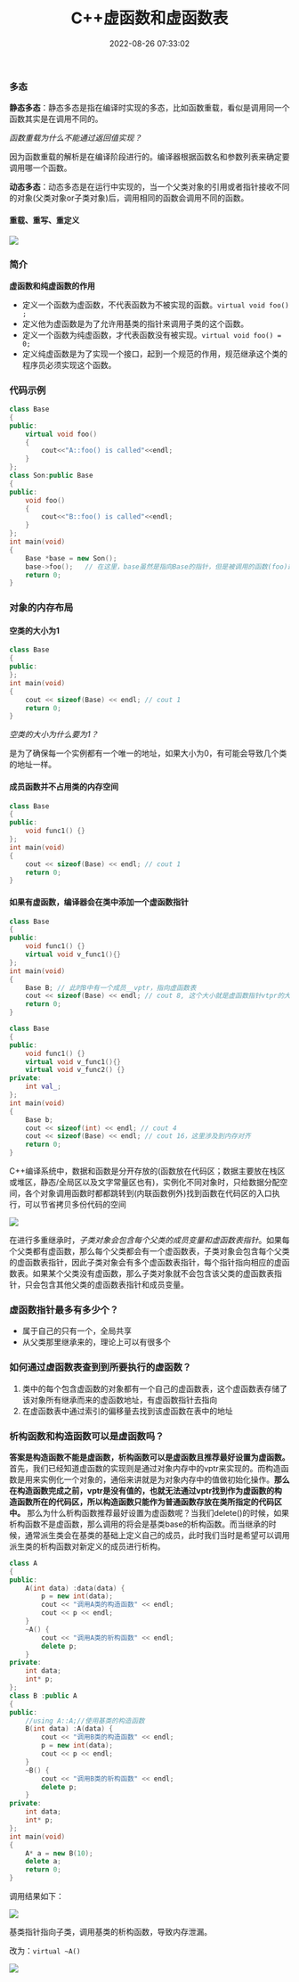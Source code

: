 ﻿---
title: C++虚函数和虚函数表
date: 2022-08-26 07:33:02
categories: cpp
tags: [cpp]
---

### 多态
**静态多态**：静态多态是指在编译时实现的多态，比如函数重载，看似是调用同一个函数其实是在调用不同的。

*函数重载为什么不能通过返回值实现？*

因为函数重载的解析是在编译阶段进行的。编译器根据函数名和参数列表来确定要调用哪一个函数。

**动态多态**：动态多态是在运行中实现的，当一个父类对象的引用或者指针接收不同的对象(父类对象or子类对象)后，调用相同的函数会调用不同的函数。
#### 重载、重写、重定义
![](../imgs/image-10.png)
### 简介
**虚函数和纯虚函数的作用**
- 定义一个函数为虚函数，不代表函数为不被实现的函数。`virtual void foo() ;`
- 定义他为虚函数是为了允许用基类的指针来调用子类的这个函数。
- 定义一个函数为纯虚函数，才代表函数没有被实现。`virtual void foo() = 0;`
- 定义纯虚函数是为了实现一个接口，起到一个规范的作用，规范继承这个类的程序员必须实现这个函数。
### 代码示例
```cpp
class Base  
{  
public:  
    virtual void foo()  
    {  
        cout<<"A::foo() is called"<<endl;  
    }  
};  
class Son:public Base  
{  
public:  
    void foo()  
    {  
        cout<<"B::foo() is called"<<endl;  
    }  
};  
int main(void)  
{  
    Base *base = new Son();  
    base->foo();   // 在这里，base虽然是指向Base的指针，但是被调用的函数(foo)却是Son的!  
    return 0;  
}
```

### 对象的内存布局

#### 空类的大小为1

```cpp
class Base
{
public:
};
int main(void)
{
    cout << sizeof(Base) << endl; // cout 1
    return 0;
}
```

*空类的大小为什么要为1？*

是为了确保每一个实例都有一个唯一的地址，如果大小为0，有可能会导致几个类的地址一样。

#### 成员函数并不占用类的内存空间
```cpp
class Base
{
public:
    void func1() {}
};
int main(void)
{
    cout << sizeof(Base) << endl; // cout 1
    return 0;
}
```
#### 如果有虚函数，编译器会在类中添加一个虚函数指针
```cpp
class Base
{
public:
    void func1() {}
    virtual void v_func1(){}
};
int main(void)
{
    Base B; // 此时B中有一个成员__vptr，指向虚函数表
    cout << sizeof(Base) << endl; // cout 8, 这个大小就是虚函数指针vtpr的大小
    return 0;
}

class Base
{
public:
    void func1() {}
    virtual void v_func1(){}
    virtual void v_func2() {}
private:
    int val_; 
};
int main(void)
{
    Base b;
    cout << sizeof(int) << endl; // cout 4
    cout << sizeof(Base) << endl; // cout 16，这里涉及到内存对齐
    return 0;
}
```
C++编译系统中，数据和函数是分开存放的(函数放在代码区；数据主要放在栈区或堆区，静态/全局区以及文字常量区也有)，实例化不同对象时，只给数据分配空间，各个对象调用函数时都都跳转到(内联函数例外)找到函数在代码区的入口执行，可以节省拷贝多份代码的空间

![](../imgs/%E8%99%9A%E5%87%BD%E6%95%B0-1.png)

在进行多重继承时，*子类对象会包含每个父类的成员变量和虚函数表指针*。如果每个父类都有虚函数，那么每个父类都会有一个虚函数表，子类对象会包含每个父类的虚函数表指针，因此子类对象会有多个虚函数表指针，每个指针指向相应的虚函数表。如果某个父类没有虚函数，那么子类对象就不会包含该父类的虚函数表指针，只会包含其他父类的虚函数表指针和成员变量。

### 虚函数指针最多有多少个？
- 属于自己的只有一个，全局共享
- 从父类那里继承来的，理论上可以有很多个

### 如何通过虚函数表查到到所要执行的虚函数？
1. 类中的每个包含虚函数的对象都有一个自己的虚函数表，这个虚函数表存储了该对象所有继承而来的虚函数地址，有虚函数指针去指向
2. 在虚函数表中通过索引的偏移量去找到该虚函数在表中的地址

### 析构函数和构造函数可以是虚函数吗？
**答案是构造函数不能是虚函数，析构函数可以是虚函数且推荐最好设置为虚函数。**
首先，我们已经知道虚函数的实现则是通过对象内存中的vptr来实现的。而构造函数是用来实例化一个对象的，通俗来讲就是为对象内存中的值做初始化操作。**那么在构造函数完成之前，vptr是没有值的，也就无法通过vptr找到作为虚函数的构造函数所在的代码区，所以构造函数只能作为普通函数存放在类所指定的代码区中。**
那么为什么析构函数推荐最好设置为虚函数呢？当我们delete()的时候，如果析构函数不是虚函数，那么调用的将会是基类base的析构函数。而当继承的时候，通常派生类会在基类的基础上定义自己的成员，此时我们当时是希望可以调用派生类的析构函数对新定义的成员进行析构。

```cpp
class A
{
public:
    A(int data) :data(data) {
        p = new int(data);
        cout << "调用A类的构造函数" << endl;
        cout << p << endl;
    }
    ~A() {
        cout << "调用A类的析构函数" << endl;
        delete p;
    }
private:
    int data;
    int* p;
};
class B :public A
{
public:
    //using A::A;//使用基类的构造函数
    B(int data) :A(data) {
        cout << "调用B类的构造函数" << endl;
        p = new int(data);
        cout << p << endl;
    }
    ~B() {
        cout << "调用B类的析构函数" << endl;
        delete p;
    }
private:
    int data;
    int* p;
};
int main(void)
{
    A* a = new B(10);
    delete a;
    return 0;
}
```
调用结果如下：

![](../imgs/image-14.png)

基类指针指向子类，调用基类的析构函数，导致内存泄漏。

改为：`virtual ~A()`

![](../imgs/image-15.png)

